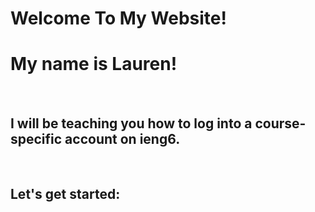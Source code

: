 # Welcome To My Website! 
# My name is Lauren!

<br />

## I will be teaching you how to log into a course-specific account on ieng6.

<br />

## Let's get started:

